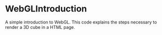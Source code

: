 WebGLIntroduction
=================

A simple introduction to WebGL. This code explains the steps necessary to render a 3D cube in a HTML page.
